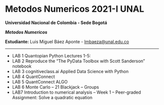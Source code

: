 # Metodos Numericos 2021-I UNAL

**Universidad Nacional de Colombia - Sede Bogotá**

 _**Metodos Numericos**_

 
 **Estudiante:** Luis Miguel Báez Aponte - lmbaeza@unal.edu.co

----

* LAB 1 Quantopian Python Lectures 1-5:
* LAB 2 Reproduce the “The PyData Toolbox with Scott Sanderson” notebook
* LAB 3 cognitiveclass.ai Applied Data Science with Python
* LAB 4 QuantConnect
* LAB 5 QuantConnect ALGO
* LAB 6 Monte Carlo – 21 Blackjack – Groups
* LAB7 Introduction to numerical analysis – Week 1 – Peer-graded Assignment: Solve a quadratic equation